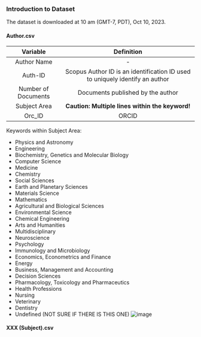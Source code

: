 ### Introduction to Dataset
The dataset is downloaded at 10 am (GMT-7, PDT), Oct 10, 2023.
#### Author.csv
|       Variable      |                                   Definition                                  |
|:-------------------:|:-----------------------------------------------------------------------------:|
| Author Name         | -                                                                             |
| Auth-ID             | Scopus Author ID is an identification ID used to uniquely identify an author |
| Number of Documents | Documents published by the author                                             |
| Subject Area        | **Caution: Multiple lines within the keyword!**                               |
| Orc_ID              | ORCID                                                                         |

Keywords within Subject Area:
* Physics and Astronomy
* Engineering
* Biochemistry, Genetics and Molecular Biology
* Computer Science
* Medicine
* Chemistry
* Social Sciences
* Earth and Planetary Sciences
* Materials Science
* Mathematics
* Agricultural and Biological Sciences
* Environmental Science
* Chemical Engineering
* Arts and Humanities
* Multidisciplinary
* Neuroscience
* Psychology
* Immunology and Microbiology
* Economics, Econometrics and Finance
* Energy
* Business, Management and Accounting
* Decision Sciences
* Pharmacology, Toxicology and Pharmaceutics
* Health Professions
* Nursing
* Veterinary
* Dentistry
* Undefined (NOT SURE IF THERE IS THIS ONE)
![image](https://github.com/liziyue17/CE_263H/assets/48009017/79a7a372-29f8-4045-8979-611964d35d4d)
#### XXX (Subject).csv

